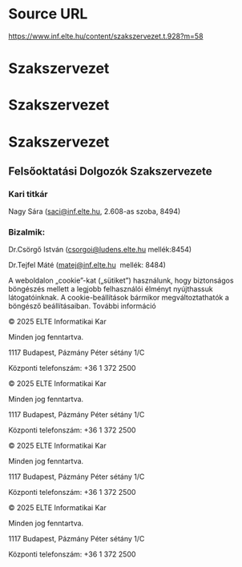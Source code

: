 # Source URL
https://www.inf.elte.hu/content/szakszervezet.t.928?m=58

# Szakszervezet
# Szakszervezet
# Szakszervezet
## Felsőoktatási Dolgozók Szakszervezete
### Kari titkár
Nagy Sára (saci@inf.elte.hu, 2.608-as szoba, 8494)

### Bizalmik:
Dr.Csörgő István
(csorgoi@ludens.elte.hu mellék:8454)

Dr.Tejfel Máté
(matej@inf.elte.hu  mellék: 8484)

A weboldalon „cookie”-kat („sütiket”) használunk, hogy biztonságos böngészés mellett a legjobb felhasználói élményt nyújthassuk látogatóinknak. A cookie-beállítások bármikor megváltoztathatók a böngésző beállításaiban. További információ

© 2025 ELTE Informatikai Kar

Minden jog fenntartva.

1117 Budapest, Pázmány Péter sétány 1/C

Központi telefonszám: +36 1 372 2500

© 2025 ELTE Informatikai Kar

Minden jog fenntartva.

1117 Budapest, Pázmány Péter sétány 1/C

Központi telefonszám: +36 1 372 2500

© 2025 ELTE Informatikai Kar

Minden jog fenntartva.

1117 Budapest, Pázmány Péter sétány 1/C

Központi telefonszám: +36 1 372 2500

© 2025 ELTE Informatikai Kar

Minden jog fenntartva.

1117 Budapest, Pázmány Péter sétány 1/C

Központi telefonszám: +36 1 372 2500